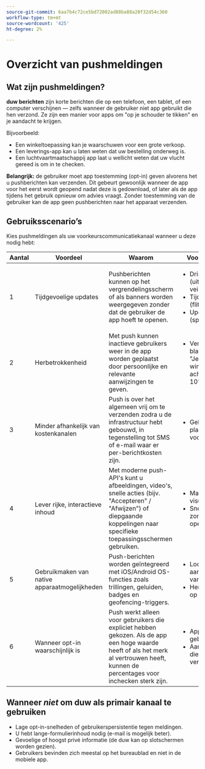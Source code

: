 ```yaml
---
source-git-commit: 6aa7b4c72ce5bd72002ad88ba88a20f32d54c360
workflow-type: tm+mt
source-wordcount: '425'
ht-degree: 2%

---
```


# Overzicht van pushmeldingen

## Wat zijn pushmeldingen?

**duw berichten** zijn korte berichten die op een telefoon, een tablet, of een computer verschijnen — zelfs wanneer de gebruiker niet app gebruikt die hen verzond. Ze zijn een manier voor apps om &quot;op je schouder te tikken&quot; en je aandacht te krijgen.

Bijvoorbeeld:

* Een winkeltoepassing kan je waarschuwen voor een grote verkoop.
* Een leverings-app kan u laten weten dat uw bestelling onderweg is.
* Een luchtvaartmaatschappij app laat u wellicht weten dat uw vlucht gereed is om in te checken.

**Belangrijk:** de gebruiker moet app toestemming (opt-in) geven alvorens het u pushberichten kan verzenden. Dit gebeurt gewoonlijk wanneer de app voor het eerst wordt geopend nadat deze is gedownload, of later als de app tijdens het gebruik opnieuw om advies vraagt. Zonder toestemming van de gebruiker kan de app geen pushberichten naar het apparaat verzenden.

## Gebruiksscenario’s

Kies pushmeldingen als uw voorkeurscommunicatiekanaal wanneer u deze nodig hebt:

| Aantal | Voordeel | Waarom | Voorbeelden van gevallen |
|---|---------|-----|-------------------|
| 1 | Tijdgevoelige updates | Pushberichten kunnen op het vergrendelingsscherm of als banners worden weergegeven zonder dat de gebruiker de app hoeft te openen. | <ul><li> Dringende waarschuwingen (uitval van de dienst, veiligheidswaarschuwingen)</li><li>Tijdgevoelige aanbiedingen (flitsverkoop)</li><li> Updates in realtime (sportscores, bestelling)</ul> |
| 2 | Herbetrokkenheid | Met push kunnen inactieve gebruikers weer in de app worden geplaatst door persoonlijke en relevante aanwijzingen te geven. | <ul><li> Verlaten winkelwagentje of bladerherinneringen — bijv. &quot;Je hebt objecten in je winkelwagentje achtergelaten — nu voor 10% korting afbetaald.&quot;</li></ul> |
| 3 | Minder afhankelijk van kostenkanalen | Push is over het algemeen vrij om te verzenden zodra u de infrastructuur hebt gebouwd, in tegenstelling tot SMS of e-mail waar er per-berichtkosten zijn. | <ul><li> Gebruik pushberichten in plaats van betaalde SMS voor frequente updates.</li></ul> |
| 4 | Lever rijke, interactieve inhoud | Met moderne push-API&#39;s kunt u afbeeldingen, video&#39;s, snelle acties (bijv. &quot;Accepteren&quot; / &quot;Afwijzen&quot;) of diepgaande koppelingen naar specifieke toepassingsschermen gebruiken. | <ul><li>Marketing campagnes met visuele aantrekkingskracht</li><li>Snelle gebruikersacties zonder de app volledig te openen.</li></ul> |
| 5 | Gebruikmaken van native apparaatmogelijkheden | Push-berichten worden geïntegreerd met iOS/Android OS-functies zoals trillingen, geluiden, badges en geofencing-triggers. | <ul><li> Locatiegebaseerde aanbiedingen in de buurt van een winkel</li><li> Herinneringen geactiveerd op specifieke momenten.</li></ul> |
| 6 | Wanneer opt-in waarschijnlijk is | Push werkt alleen voor gebruikers die expliciet hebben gekozen. Als de app een hoge waarde heeft of als het merk al vertrouwen heeft, kunnen de percentages voor inchecken sterk zijn. | <ul><li> Apps met loyale gebruikersbases</li><li> Aan boord nemen stromen die de waarde van berichten verklaren.</li></ul> |

## Wanneer *niet* om duw als primair kanaal te gebruiken

* Lage opt-in-snelheden of gebruikerspersistentie tegen meldingen.
* U hebt lange-formulierinhoud nodig (e-mail is mogelijk beter).
* Gevoelige of hoogst privé informatie (de duw kan op slotschermen worden gezien).
* Gebruikers bevinden zich meestal op het bureaublad en niet in de mobiele app.
